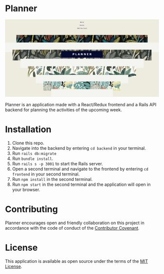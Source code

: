 # Planner

![](planner-demo.gif)

Planner is an application made with a React/Redux frontend and a Rails API backend for planning the activities of the upcoming week.

# Installation

1. Clone this repo.
2. Navigate into the backend by entering `cd backend` in your terminal.
3. Run `rails db:migrate`
4. Run `bundle install`.
5. Run `rails s -p 3001` to start the Rails server.
6. Open a second terminal and navigate to the frontend by entering `cd frontend` in your second terminal.
7. Run `npm install` in the second terminal.
8. Run `npm start` in the second terminal and the application will open in your browser. 

# Contributing

Planner encourages open and friendly collaboration on this project in accordance with the code of conduct of the <a href="https://www.contributor-covenant.org/version/2/0/code_of_conduct/">Contributor Covenant</a>.

# License

This application is available as open source under the terms of the <a href="http://opensource.org/licenses/MIT">MIT License</a>.
